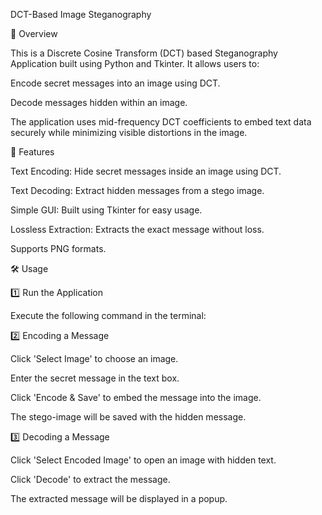 DCT-Based Image Steganography

📌 Overview

This is a Discrete Cosine Transform (DCT) based Steganography Application built using Python and Tkinter. It allows users to:

Encode secret messages into an image using DCT.

Decode messages hidden within an image.

The application uses mid-frequency DCT coefficients to embed text data securely while minimizing visible distortions in the image.

🚀 Features

Text Encoding: Hide secret messages inside an image using DCT.

Text Decoding: Extract hidden messages from a stego image.

Simple GUI: Built using Tkinter for easy usage.

Lossless Extraction: Extracts the exact message without loss.

Supports PNG formats.

🛠️ Usage

1️⃣ Run the Application

Execute the following command in the terminal:

2️⃣ Encoding a Message

Click 'Select Image' to choose an image.

Enter the secret message in the text box.

Click 'Encode & Save' to embed the message into the image.

The stego-image will be saved with the hidden message.

3️⃣ Decoding a Message

Click 'Select Encoded Image' to open an image with hidden text.

Click 'Decode' to extract the message.

The extracted message will be displayed in a popup.
